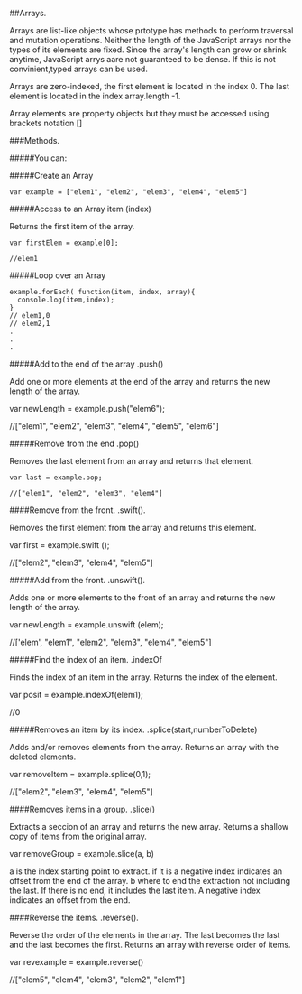 ##Arrays.

Arrays are list-like objects whose prtotype has methods to perform traversal and mutation operations. Neither the length of the JavaScript arrays nor the types of its elements are fixed. Since the array's length can grow or shrink anytime, JavaScript arrys aare not guaranteed to be dense. If this is not convinient,typed arrays can be used.

Arrays are zero-indexed, the first element is located in the index 0. The last element is located in the index array.length -1.

Array elements are property objects but they must be accessed using brackets notation []


###Methods.

#####You can:

#####Create an Array  

    var example = ["elem1", "elem2", "elem3", "elem4", "elem5"]
    
#####Access to an Array item (index)

Returns the first item of the array.

    var firstElem = example[0];
    
    //elem1
    
#####Loop over an Array 


    example.forEach( function(item, index, array){
      console.log(item,index);
    }
    // elem1,0
    // elem2,1
    .
    .
    .

#####Add to the end of the array    .push()

Add one or more elements at the end of the array and returns the new length of the array.

  
  var newLength = example.push("elem6");
  
  //["elem1", "elem2", "elem3", "elem4", "elem5", "elem6"]


#####Remove from the end   .pop() 

Removes the last element from an array and returns that element.

    
    var last = example.pop;
    
    //["elem1", "elem2", "elem3", "elem4"]




####Remove from the front.    .swift(). 

Removes the first element from the array and returns this element.

   
   var first = example.swift ();
   
   //["elem2", "elem3", "elem4", "elem5"]
   
   

#####Add from the front.   .unswift(). 

Adds one or more elements to the front of an array and returns the new length of the array.

  
  var newLength = example.unswift (elem);
  
  //['elem', "elem1", "elem2", "elem3", "elem4", "elem5"]
  
  
#####Find the index of an item.  .indexOf

Finds the index of an item in the array. Returns the index of the element.

  
  var posit = example.indexOf(elem1);
  
  //0


#####Removes an item by its index.    .splice(start,numberToDelete) 

Adds and/or removes elements from the array. Returns an array with the deleted elements.

  
  var removeItem = example.splice(0,1);
  
  //["elem2", "elem3", "elem4", "elem5"]
  

####Removes items in a group.    .slice()

Extracts a seccion of an array and returns the new array. Returns a shallow copy of items from the original array.

  
  var removeGroup = example.slice(a, b)
  
  a is the index starting point to extract. if it is a negative index indicates an offset from the end of the array.
  b where to end the extraction not including the last. If there is no end, it includes the last item. A negative index indicates an offset from the end.
  
  
####Reverse the items.    .reverse(). 

Reverse the order of the elements in the array. The last becomes the last and the last becomes the first. Returns an array with reverse order of items.


 var revexample = example.reverse()
 
 //["elem5", "elem4", "elem3", "elem2", "elem1"]
